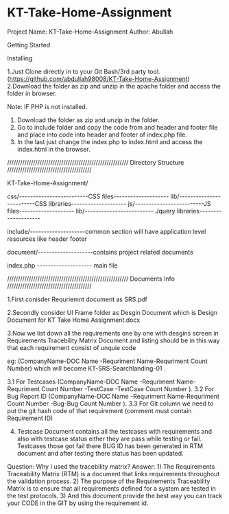 # KT-Take-Home-Assignment

Project Name: KT-Take-Home-Assignment
Author: Abullah


Getting Started

Installing

1.Just Clone directly in to your Git Bash/3rd party tool. (https://github.com/abdullah98008/KT-Take-Home-Assignment)
2.Download the folder as zip and unzip in the apache folder and access the folder in browser.


Note: IF PHP is not installed.
1. Download the folder as zip and unzip in the folder.
2. Go to include folder and copy the code from and header and footer file and place into code into header and footer of index.php file.
3. In the last just change the index.php to index.html and access the index.html in the browser.


////////////////////////////////////////////////////////
		Directory Structure
///////////////////////////////////////


KT-Take-Home-Assignment/

   css/-------------------------CSS files--------------------
      lib/-------------------------CSS libraries--------------------
   js/-------------------------JS files--------------------
      lib/------------------------- Jquery libraries--------------------
    
   include/--------------------common section will have application level resources  like header footer          

   document/--------------------contains project related documents            
 
 index.php  -------------------- main file




////////////////////////////////////////////////////////
		Documents Info
///////////////////////////////////////

1.First conisder Requriemnt document as SRS.pdf

2.Secondly consider UI Frame folder as Desgin Document which is Design Document for KT Take Home Assignment.docx

3.Now we list down all the requirements one by one with desgins screen in Requirements Tracebility Matrix Document and listing should be in this way that each requirement consist of unquie code 

eg: (CompanyName-DOC Name -Requriment Name-Requriment Count Number) which will become KT-SRS-Searchlanding-01 .

 3.1 For Testcases (CompanyName-DOC Name -Requriment Name-Requriment Count Number -TestCase -TestCase Count Number ).
 3.2 For Bug Report ID (CompanyName-DOC Name -Requriment Name-Requriment Count Number -Bug-Bug Count Number ).
 3.3 For Git column we need to put the git hash code of that requirement (comment must contain Requirement ID)

4. Testcase Document contains all the testcases with requirements and also with testcase status either they are pass while testing or fail. Testcases those got fail there
BUG ID has been generated in RTM document and after testing there status has been updated. 

Question: Why I used the tracebility matrix?
Answer: 1) The Requirements Traceability Matrix (RTM) is a document that links requirements throughout the validation process. 
		2) The purpose of the Requirements Traceability Matrix is to ensure that all requirements defined for a system are tested in the test protocols.
		3) And this document provide the best way you can track your CODE in the GIT by using the requirement id. 
